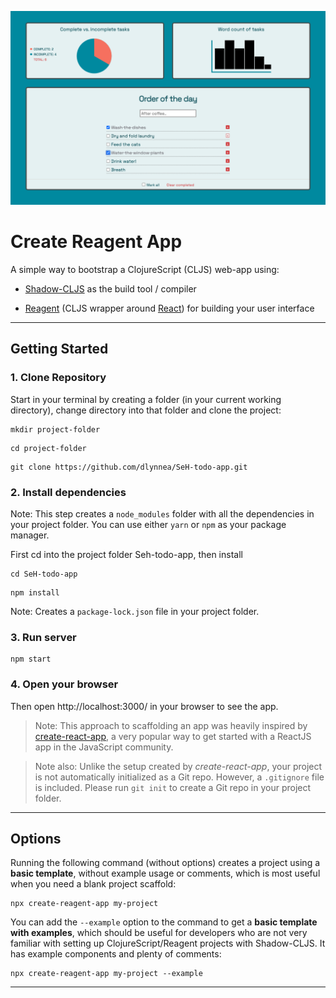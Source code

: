 ![ScreenShot](https://github.com/dlynnea/SeH-todo-app/blob/main/public/preview.png)

# Create Reagent App

A simple way to bootstrap a ClojureScript (CLJS) web-app using:

- [Shadow-CLJS](http://shadow-cljs.org/) as the build tool / compiler

- [Reagent](https://github.com/reagent-project/reagent) (CLJS wrapper around [React](https://reactjs.org/)) for building your user interface

---

## Getting Started

### 1. Clone Repository

Start in your terminal by creating a folder (in your current working directory), change directory into that folder and clone the project:

```
mkdir project-folder
```

```
cd project-folder
```

```
git clone https://github.com/dlynnea/SeH-todo-app.git
```

### 2. Install dependencies

Note: This step creates a `node_modules` folder with all the dependencies in your project folder. You can use either `yarn` or `npm` as your package manager.

First cd into the project folder Seh-todo-app, then install

```
cd SeH-todo-app
```

```
npm install
```

Note: Creates a `package-lock.json` file in your project folder.

### 3. Run server

```
npm start
```

### 4. Open your browser

Then open http://localhost:3000/ in your browser to see the app.


> Note: This approach to scaffolding an app was heavily inspired by [create-react-app](https://create-react-app.dev/), a very popular way to get started with a ReactJS app in the JavaScript community.

> Note also: Unlike the setup created by _create-react-app_, your project is not automatically initialized as a Git repo. However, a `.gitignore` file is included. Please run `git init` to create a Git repo in your project folder.

---

## Options

Running the following command (without options) creates a project using a **basic template**, without example usage or comments, which is most useful when you need a blank project scaffold:

```
npx create-reagent-app my-project
```

You can add the `--example` option to the command to get a **basic template with examples**, which should be useful for developers who are not very familiar with setting up ClojureScript/Reagent projects with Shadow-CLJS. It has example components and plenty of comments:

```
npx create-reagent-app my-project --example
```

---